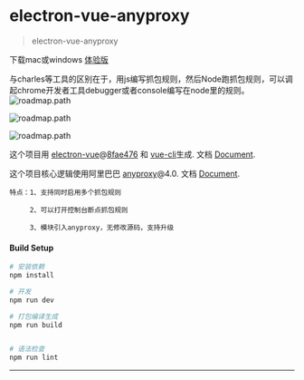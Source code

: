 # electron-vue-anyproxy

> electron-vue-anyproxy

下载mac或windows [体验版](https://github.com/luoyang125024608/electron-vue-anyproxy/releases/tag/v1.0.3)

与charles等工具的区别在于，用js编写抓包规则，然后Node跑抓包规则，可以调起chrome开发者工具debugger或者console编写在node里的规则。
![roadmap.path](https://github.com/luoyang125024608/electron-vue-anyproxy/blob/master/src/renderer/assets/p1.jpg)

![roadmap.path](https://github.com/luoyang125024608/electron-vue-anyproxy/blob/master/src/renderer/assets/p2.jpg)

![roadmap.path](https://github.com/luoyang125024608/electron-vue-anyproxy/blob/master/src/renderer/assets/p3.jpg)

这个项目用 [electron-vue](https://github.com/SimulatedGREG/electron-vue)@[8fae476](https://github.com/SimulatedGREG/electron-vue/tree/8fae4763e9d225d3691b627e83b9e09b56f6c935) 和 [vue-cli](https://github.com/vuejs/vue-cli)生成. 文档 [Document](https://simulatedgreg.gitbooks.io/electron-vue/content/index.html).

这个项目核心逻辑使用阿里巴巴 [anyproxy](https://github.com/alibaba/anyproxy)@4.0. 文档 [Document](http://anyproxy.io/cn/).

```
特点：1、支持同时启用多个抓包规则

     2、可以打开控制台断点抓包规则
     
     3、模块引入anyproxy，无修改源码，支持升级
```
#### Build Setup
    
``` bash
# 安装依赖
npm install

# 开发
npm run dev

# 打包编译生成
npm run build


# 语法检查
npm run lint

```

---
